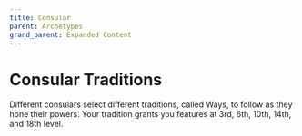 ```yaml
---
title: Consular
parent: Archetypes
grand_parent: Expanded Content
---
```


# Consular Traditions

Different consulars select different traditions, called Ways, to follow as they hone their powers. Your tradition grants you features at 3rd, 6th, 10th, 14th, and 18th level.
